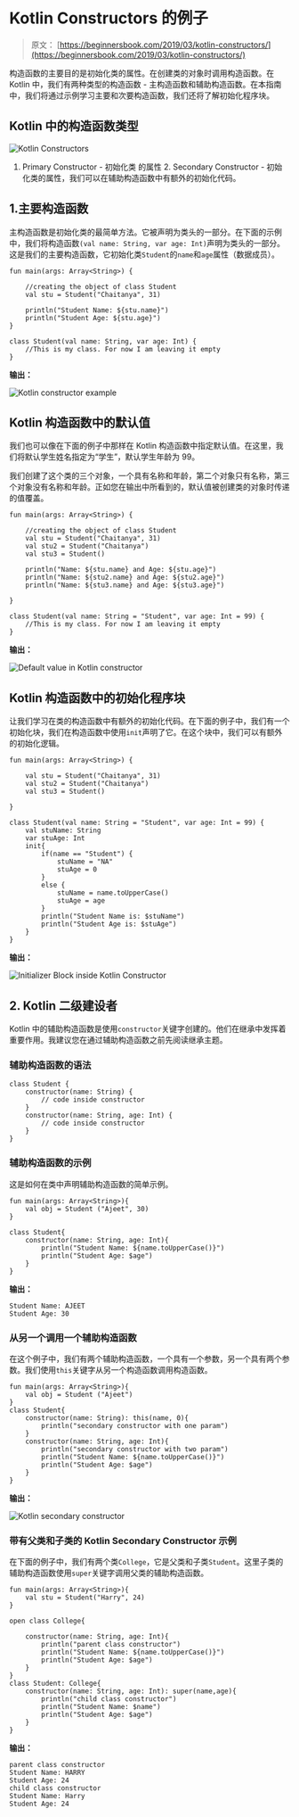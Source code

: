 # Kotlin Constructors 的例子

> 原文： [https://beginnersbook.com/2019/03/kotlin-constructors/](https://beginnersbook.com/2019/03/kotlin-constructors/)

构造函数的主要目的是初始化类的属性。在创建类的对象时调用构造函数。在 Kotlin 中，我们有两种类型的构造函数 - 主构造函数和辅助构造函数。在本指南中，我们将通过示例学习主要和次要构造函数，我们还将了解初始化程序块。

## Kotlin 中的构造函数类型

![Kotlin Constructors](img/530a311d301c512f49fc776afa0bc47a.jpg)
1.  Primary Constructor - 初始化类
的属性 2\. Secondary Constructor - 初始化类的属性，我们可以在辅助构造函数中有额外的初始化代码。

## 1.主要构造函数

主构造函数是初始化类的最简单方法。它被声明为类头的一部分。在下面的示例中，我们将构造函数`(val name: String, var age: Int)`声明为类头的一部分。这是我们的主要构造函数，它初始化类`Student`的`name`和`age`属性（数据成员）。

```
fun main(args: Array<String>) {

    //creating the object of class Student
    val stu = Student("Chaitanya", 31)

    println("Student Name: ${stu.name}")
    println("Student Age: ${stu.age}")
}

class Student(val name: String, var age: Int) {
    //This is my class. For now I am leaving it empty
}
```

**输出：**

![Kotlin constructor example](img/affcbd7ce943fba6c0038b48dae3c3cc.jpg)

## Kotlin 构造函数中的默认值

我们也可以像在下面的例子中那样在 Kotlin 构造函数中指定默认值。在这里，我们将默认学生姓名指定为“学生”，默认学生年龄为 99。

我们创建了这个类的三个对象，一个具有名称和年龄，第二个对象只有名称，第三个对象没有名称和年龄。正如您在输出中所看到的，默认值被创建类的对象时传递的值覆盖。

```
fun main(args: Array<String>) {

    //creating the object of class Student
    val stu = Student("Chaitanya", 31)
    val stu2 = Student("Chaitanya")
    val stu3 = Student()

    println("Name: ${stu.name} and Age: ${stu.age}")
    println("Name: ${stu2.name} and Age: ${stu2.age}")
    println("Name: ${stu3.name} and Age: ${stu3.age}")

}

class Student(val name: String = "Student", var age: Int = 99) {
    //This is my class. For now I am leaving it empty
}
```

**输出：**

![Default value in Kotlin constructor](img/23ba9a79b2722561cd7ecf9c90982327.jpg)

## Kotlin 构造函数中的初始化程序块

让我们学习在类的构造函数中有额外的初始化代码。在下面的例子中，我们有一个初始化块，我们在构造函数中使用`init`声明了它。在这个块中，我们可以有额外的初始化逻辑。

```
fun main(args: Array<String>) {

    val stu = Student("Chaitanya", 31)
    val stu2 = Student("Chaitanya")
    val stu3 = Student()

}

class Student(val name: String = "Student", var age: Int = 99) {
    val stuName: String
    var stuAge: Int
    init{
        if(name == "Student") {
            stuName = "NA"
            stuAge = 0
        }
        else {
            stuName = name.toUpperCase()
            stuAge = age
        }
        println("Student Name is: $stuName")
        println("Student Age is: $stuAge")
    }
}
```

**输出：**

![Initializer Block inside Kotlin Constructor](img/4033180c3c1ead6ccb6fb7e481662515.jpg)

## 2\. Kotlin 二级建设者

Kotlin 中的辅助构造函数是使用`constructor`关键字创建的。他们在继承中发挥着重要作用。我建议您在通过辅助构造函数之前先阅读继承主题。

### 辅助构造函数的语法

```
class Student {
    constructor(name: String) {
        // code inside constructor
    }
    constructor(name: String, age: Int) {
        // code inside constructor
    }
}
```

### 辅助构造函数的示例

这是如何在类中声明辅助构造函数的简单示例。

```
fun main(args: Array<String>){
    val obj = Student ("Ajeet", 30)
}

class Student{
    constructor(name: String, age: Int){
        println("Student Name: ${name.toUpperCase()}")
        println("Student Age: $age")
    }
}
```

**输出：**

```
Student Name: AJEET
Student Age: 30
```

### 从另一个调用一个辅助构造函数

在这个例子中，我们有两个辅助构造函数，一个具有一个参数，另一个具有两个参数。我们使用`this`关键字从另一个构造函数调用构造函数。

```
fun main(args: Array<String>){
    val obj = Student ("Ajeet")
}
class Student{
    constructor(name: String): this(name, 0){
        println("secondary constructor with one param")
    }
    constructor(name: String, age: Int){
        println("secondary constructor with two param")
        println("Student Name: ${name.toUpperCase()}")
        println("Student Age: $age")
    }
}
```

**输出：**

![Kotlin secondary constructor](img/8bb858ae07517315d3b6e1f38e398c4c.jpg)

### 带有父类和子类的 Kotlin Secondary Constructor 示例

在下面的例子中，我们有两个类`College`，它是父类和子类`Student`。这里子类的辅助构造函数使用`super`关键字调用父类的辅助构造函数。

```
fun main(args: Array<String>){
    val stu = Student("Harry", 24)
}

open class College{

    constructor(name: String, age: Int){
        println("parent class constructor")
        println("Student Name: ${name.toUpperCase()}")
        println("Student Age: $age")
    }
}
class Student: College{
    constructor(name: String, age: Int): super(name,age){
        println("child class constructor")
        println("Student Name: $name")
        println("Student Age: $age")
    }
}
```

**输出：**

```
parent class constructor
Student Name: HARRY
Student Age: 24
child class constructor
Student Name: Harry
Student Age: 24
```